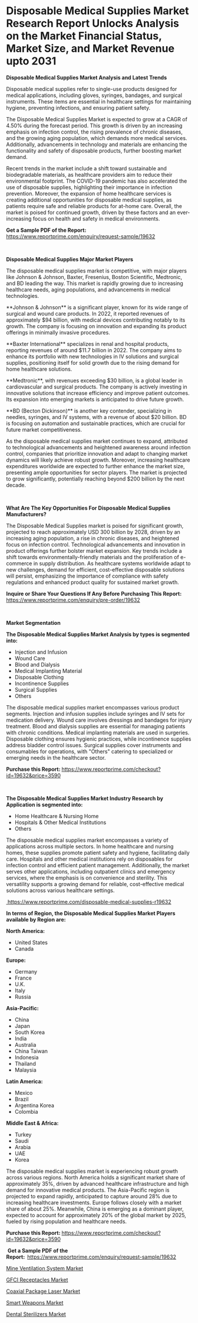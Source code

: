 <p><h1>Disposable Medical Supplies Market Research Report Unlocks Analysis on the Market Financial Status, Market Size, and Market Revenue upto 2031</h1></p><p><strong>Disposable Medical Supplies Market Analysis and Latest Trends</strong></p>
<p><p>Disposable medical supplies refer to single-use products designed for medical applications, including gloves, syringes, bandages, and surgical instruments. These items are essential in healthcare settings for maintaining hygiene, preventing infections, and ensuring patient safety.</p><p>The Disposable Medical Supplies Market is expected to grow at a CAGR of 4.50% during the forecast period. This growth is driven by an increasing emphasis on infection control, the rising prevalence of chronic diseases, and the growing aging population, which demands more medical services. Additionally, advancements in technology and materials are enhancing the functionality and safety of disposable products, further boosting market demand.</p><p>Recent trends in the market include a shift toward sustainable and biodegradable materials, as healthcare providers aim to reduce their environmental footprint. The COVID-19 pandemic has also accelerated the use of disposable supplies, highlighting their importance in infection prevention. Moreover, the expansion of home healthcare services is creating additional opportunities for disposable medical supplies, as patients require safe and reliable products for at-home care. Overall, the market is poised for continued growth, driven by these factors and an ever-increasing focus on health and safety in medical environments.</p></p>
<p><strong>Get a Sample PDF of the Report:&nbsp;</strong> <a href="https://www.reportprime.com/enquiry/request-sample/19632?utm_campaign=104&utm_medium=2&utm_source=Github&utm_content=ia&utm_term=02122024&utm_id=disposable-medical-supplies">https://www.reportprime.com/enquiry/request-sample/19632</a></p>
<p>&nbsp;</p>
<p><strong>Disposable Medical Supplies Major Market Players</strong></p>
<p><p>The disposable medical supplies market is competitive, with major players like Johnson & Johnson, Baxter, Fresenius, Boston Scientific, Medtronic, and BD leading the way. This market is rapidly growing due to increasing healthcare needs, aging populations, and advancements in medical technologies.</p><p>**Johnson & Johnson** is a significant player, known for its wide range of surgical and wound care products. In 2022, it reported revenues of approximately $94 billion, with medical devices contributing notably to its growth. The company is focusing on innovation and expanding its product offerings in minimally invasive procedures.</p><p>**Baxter International** specializes in renal and hospital products, reporting revenues of around $11.7 billion in 2022. The company aims to enhance its portfolio with new technologies in IV solutions and surgical supplies, positioning itself for solid growth due to the rising demand for home healthcare solutions.</p><p>**Medtronic**, with revenues exceeding $30 billion, is a global leader in cardiovascular and surgical products. The company is actively investing in innovative solutions that increase efficiency and improve patient outcomes. Its expansion into emerging markets is anticipated to drive future growth.</p><p>**BD (Becton Dickinson)** is another key contender, specializing in needles, syringes, and IV systems, with a revenue of about $20 billion. BD is focusing on automation and sustainable practices, which are crucial for future market competitiveness.</p><p>As the disposable medical supplies market continues to expand, attributed to technological advancements and heightened awareness around infection control, companies that prioritize innovation and adapt to changing market dynamics will likely achieve robust growth. Moreover, increasing healthcare expenditures worldwide are expected to further enhance the market size, presenting ample opportunities for sector players. The market is projected to grow significantly, potentially reaching beyond $200 billion by the next decade.</p></p>
<p>&nbsp;</p>
<p><strong>What Are The Key Opportunities For Disposable Medical Supplies Manufacturers?</strong></p>
<p><p>The Disposable Medical Supplies market is poised for significant growth, projected to reach approximately USD 300 billion by 2028, driven by an increasing aging population, a rise in chronic diseases, and heightened focus on infection control. Technological advancements and innovation in product offerings further bolster market expansion. Key trends include a shift towards environmentally-friendly materials and the proliferation of e-commerce in supply distribution. As healthcare systems worldwide adapt to new challenges, demand for efficient, cost-effective disposable solutions will persist, emphasizing the importance of compliance with safety regulations and enhanced product quality for sustained market growth.</p></p>
<p><strong>Inquire or Share Your Questions If Any Before Purchasing This Report:</strong> <a href="https://www.reportprime.com/enquiry/pre-order/19632?utm_campaign=104&utm_medium=2&utm_source=Github&utm_content=ia&utm_term=02122024&utm_id=disposable-medical-supplies">https://www.reportprime.com/enquiry/pre-order/19632</a></p>
<p>&nbsp;</p>
<p><strong>Market Segmentation</strong></p>
<p><strong>The Disposable Medical Supplies Market Analysis by types is segmented into:</strong></p>
<p><ul><li>Injection and Infusion</li><li>Wound Care</li><li>Blood and Dialysis</li><li>Medical Implanting Material</li><li>Disposable Clothing</li><li>Incontinence Supplies</li><li>Surgical Supplies</li><li>Others</li></ul></p>
<p><p>The disposable medical supplies market encompasses various product segments. Injection and infusion supplies include syringes and IV sets for medication delivery. Wound care involves dressings and bandages for injury treatment. Blood and dialysis supplies are essential for managing patients with chronic conditions. Medical implanting materials are used in surgeries. Disposable clothing ensures hygienic practices, while incontinence supplies address bladder control issues. Surgical supplies cover instruments and consumables for operations, with "Others" catering to specialized or emerging needs in the healthcare sector.</p></p>
<p><strong>Purchase this Report:&nbsp;</strong><a href="https://www.reportprime.com/checkout?id=19632&price=3590&utm_campaign=104&utm_medium=2&utm_source=Github&utm_content=ia&utm_term=02122024&utm_id=disposable-medical-supplies">https://www.reportprime.com/checkout?id=19632&price=3590</a></p>
<p>&nbsp;</p>
<p><strong>The Disposable Medical Supplies Market Industry Research by Application is segmented into:</strong></p>
<p><ul><li>Home Healthcare & Nursing Home</li><li>Hospitals & Other Medical Institutions</li><li>Others</li></ul></p>
<p><p>The disposable medical supplies market encompasses a variety of applications across multiple sectors. In home healthcare and nursing homes, these supplies promote patient safety and hygiene, facilitating daily care. Hospitals and other medical institutions rely on disposables for infection control and efficient patient management. Additionally, the market serves other applications, including outpatient clinics and emergency services, where the emphasis is on convenience and sterility. This versatility supports a growing demand for reliable, cost-effective medical solutions across various healthcare settings.</p></p>
<p><a href="https://www.reportprime.com/disposable-medical-supplies-r19632?utm_campaign=104&utm_medium=2&utm_source=Github&utm_content=ia&utm_term=02122024&utm_id=disposable-medical-supplies">&nbsp;https://www.reportprime.com/disposable-medical-supplies-r19632</a></p>
<p><strong>In terms of Region, the Disposable Medical Supplies Market Players available by Region are:</strong></p>
<p>
    <p> <strong> North America: </strong>
        <ul>
            <li>United States</li>
            <li>Canada</li>
        </ul>
        </p> 
    <p> <strong> Europe: </strong>
        <ul>
            <li>Germany</li>
            <li>France</li>
            <li>U.K.</li>
            <li>Italy</li>
            <li>Russia</li>
        </ul>
        </p> 
    <p> <strong> Asia-Pacific: </strong>
        <ul>
            <li>China</li>
            <li>Japan</li>
            <li>South Korea</li>
            <li>India</li>
            <li>Australia</li>
            <li>China Taiwan</li>
            <li>Indonesia</li>
            <li>Thailand</li>
            <li>Malaysia</li>
        </ul>
        </p> 
    <p> <strong> Latin America: </strong>
        <ul>
            <li>Mexico</li>
            <li>Brazil</li>
            <li>Argentina Korea</li>
            <li>Colombia</li>
        </ul>
        </p> 
    <p> <strong> Middle East & Africa: </strong>
        <ul>
            <li>Turkey</li>
            <li>Saudi</li>
            <li>Arabia</li>
            <li>UAE</li>
            <li>Korea</li>
        </ul>
    </p>
    </p>
<p><p>The disposable medical supplies market is experiencing robust growth across various regions. North America holds a significant market share of approximately 35%, driven by advanced healthcare infrastructure and high demand for innovative medical products. The Asia-Pacific region is projected to expand rapidly, anticipated to capture around 28% due to increasing healthcare investments. Europe follows closely with a market share of about 25%. Meanwhile, China is emerging as a dominant player, expected to account for approximately 20% of the global market by 2025, fueled by rising population and healthcare needs.</p></p>
<p><strong>Purchase this Report: </strong><a href="https://www.reportprime.com/checkout?id=19632&price=3590&utm_campaign=104&utm_medium=2&utm_source=Github&utm_content=ia&utm_term=02122024&utm_id=disposable-medical-supplies">https://www.reportprime.com/checkout?id=19632&price=3590</a></p>
<p>&nbsp;<strong>Get a Sample PDF of the Report:&nbsp;&nbsp;</strong><a href="https://www.reportprime.com/enquiry/request-sample/19632?utm_campaign=104&utm_medium=2&utm_source=Github&utm_content=ia&utm_term=02122024&utm_id=disposable-medical-supplies">https://www.reportprime.com/enquiry/request-sample/19632</a></p>
<p><strong></strong></p>
<p><p><a href="https://issuu.com/reportprime-2/docs/mine-ventilation-system-market-size-2030.pptx?utm_campaign=104&utm_medium=2&utm_source=Github&utm_content=ia&utm_term=02122024&utm_id=disposable-medical-supplies">Mine Ventilation System Market</a></p><p><a href="https://www.linkedin.com/pulse/industry-experts-project-gfci-receptacles-market-growth-71-cagr-ve7de?utm_campaign=104&utm_medium=2&utm_source=Github&utm_content=ia&utm_term=02122024&utm_id=disposable-medical-supplies">GFCI Receptacles Market</a></p><p><a href="https://issuu.com/reportprime-2/docs/coaxial-package-laser-market-size-2030.pptx?utm_campaign=104&utm_medium=2&utm_source=Github&utm_content=ia&utm_term=02122024&utm_id=disposable-medical-supplies">Coaxial Package Laser Market</a></p><p><a href="https://www.linkedin.com/pulse/market-insights-revenue-forecast-smart-weapons-128-cagr-from-rjehe?utm_campaign=104&utm_medium=2&utm_source=Github&utm_content=ia&utm_term=02122024&utm_id=disposable-medical-supplies">Smart Weapons Market</a></p><p><a href="https://github.com/borgmrikki329/Market-Research-Report-List-1/blob/main/dental-sterilizers-market.md?utm_campaign=104&utm_medium=2&utm_source=Github&utm_content=ia&utm_term=02122024&utm_id=disposable-medical-supplies">Dental Sterilizers Market</a></p></p>